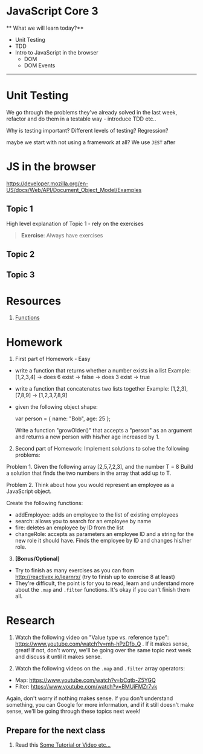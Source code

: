 # JavaScript Core 3
** What we will learn today?**
- Unit Testing
- TDD
- Intro to JavaScript in the browser
  - DOM
  - DOM Events

---

# Unit Testing
We go through the problems they've already solved in the last week, refactor and do them in a testable way - introduce TDD etc..

Why is testing important?
Different levels of testing?
Regression?

maybe we start with not using a framework at all?
We use `JEST` after

# JS in the browser
https://developer.mozilla.org/en-US/docs/Web/API/Document_Object_Model/Examples


## Topic 1
High level explanation of Topic 1 - rely on the exercises
> **Exercise**: Always have exercises

## Topic 2
## Topic 3

 

# Resources
1. [Functions](https://developer.mozilla.org/en-US/docs/Web/JavaScript/Guide/Functions)

# Homework

1. First part of Homework - Easy
- write a function that returns whether a number exists in a list
Example:
    [1,2,3,4] -> does 6 exist -> false
              -> does 3 exist -> true
- write a function that concatenates two lists together
Example:
    [1,2,3], [7,8,9] -> [1,2,3,7,8,9]

- given the following object shape:

    var person = {
        name: "Bob",
        age: 25
    };

    Write a function "growOlder()" that accepts a "person" as an argument and returns a new person with his/her age increased by 1.


2. Second part of Homework:
Implement solutions to solve the following problems:

Problem 1.
Given the following array
[2,5,7,2,3], and the number T = 8
Build a solution that finds the two numbers in the array that add up to T.

Problem 2.
Think about how you would represent an employee as a JavaScript object.

Create the following functions:
- addEmployee: adds an employee to the list of existing employees
- search: allows you to search for an employee by name
- fire: deletes an employee by ID from the list
- changeRole: accepts as parameters an employee ID and a string for the new role it should have. Finds the employee by ID and changes his/her role.

3. **[Bonus/Optional]**
- Try to finish as many exercises as you can from http://reactivex.io/learnrx/ (try to finish up to exercise 8 at least)
- They're difficult, the point is for you to read, learn and understand more about the `.map` and `.filter` functions. It's okay if you can't finish them all.

# Research
1. Watch the following video on "Value type vs. reference type": https://www.youtube.com/watch?v=mh-hPzDfb_Q .
If it makes sense, great! If not, don't worry, we'll be going over the same topic next week and discuss it until it makes sense.

2. Watch the following videos on the `.map` and `.filter` array operators:
- Map: https://www.youtube.com/watch?v=bCqtb-Z5YGQ
- Filter: https://www.youtube.com/watch?v=BMUiFMZr7vk

Again, don't worry if nothing makes sense. If you don't understand something, you can Google for more information, and if it still doesn't make sense, we'll be going through these topics next week!


## Prepare for the next class
1. Read this [Some Tutorial or Video etc...](https://google.com)

